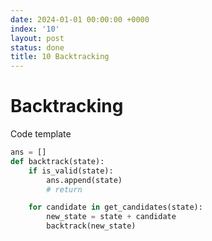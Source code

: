 ```yaml
---
date: 2024-01-01 00:00:00 +0000
index: '10'
layout: post
status: done
title: 10 Backtracking
---
```


# Backtracking

Code template
```python
ans = []
def backtrack(state):
    if is_valid(state):
        ans.append(state)
        # return

    for candidate in get_candidates(state):
        new_state = state + candidate
        backtrack(new_state)
```